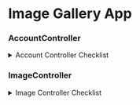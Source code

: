 # Image Gallery App


### AccountController
<details> <summary> Account Controller Checklist </summary>

- [ ] Login (POST)
- [ ] Logout (POST)
- [ ] forgotPassword (POST)
- [ ] updateProfile (POST)
- [ ] viewProfile (GET)
- [ ] changePassword (POST)
- [ ] verifyEmail (GET)

</details>

### ImageController
<details> <summary>Image Controller Checklist</summary>

<details> <summary>[ ] Upload image (POST)</summary>
- [ ] Compress image
- [ ] Convert image
- [ ] extract exif data
- [ ] save image locally
</details>

- [ ] Get all images (GET)
- [ ] Get image by id (GET)
- [ ] Update image details (PATCH)
- [ ] Delete image (DELETE)

</details>


